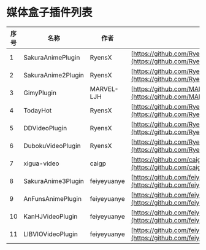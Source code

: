 
# 媒体盒子插件列表
    
|序号|名称|作者|提交地址| 
| - | - | - | - |
| 1 | SakuraAnimePlugin | RyensX | [https://github.com/RyensX/SakuraAnimePlugin/releases/tag/1.9(10)](https://github.com/RyensX/SakuraAnimePlugin/releases/tag/1.9(10)) |
| 2 | SakuraAnime2Plugin | RyensX | [https://github.com/RyensX/SakuraAnime2Plugin/releases/tag/1.5(7)](https://github.com/RyensX/SakuraAnime2Plugin/releases/tag/1.5(7)) |
| 3 | GimyPlugin | MARVEL-LJH | [https://github.com/MARVEL-LJH/GimyPlugin/releases/tag/1.4.27](https://github.com/MARVEL-LJH/GimyPlugin/releases/tag/1.4.27) |
| 4 | TodayHot | RyensX | [https://github.com/RyensX/TodayHot/releases/tag/1.1(3)](https://github.com/RyensX/TodayHot/releases/tag/1.1(3)) |
| 5 | DDVideoPlugin | RyensX | [https://github.com/RyensX/DDVideoPlugin/releases/tag/1.2(4)](https://github.com/RyensX/DDVideoPlugin/releases/tag/1.2(4)) |
| 6 | DubokuVideoPlugin | RyensX | [https://github.com/RyensX/DubokuVideoPlugin/releases/tag/1.0](https://github.com/RyensX/DubokuVideoPlugin/releases/tag/1.0) |
| 7 | xigua-video | caigp | [https://github.com/caigp/xigua-video/releases/tag/v1.0.2](https://github.com/caigp/xigua-video/releases/tag/v1.0.2) |
| 8 | SakuraAnime3Plugin | feiyeyuanye | [https://github.com/feiyeyuanye/SakuraAnime3Plugin/releases/tag/1.6(8)](https://github.com/feiyeyuanye/SakuraAnime3Plugin/releases/tag/1.6(8)) |
| 9 | AnFunsAnimePlugin | feiyeyuanye | [https://github.com/feiyeyuanye/AnFunsAnimePlugin/releases/tag/1.3(3)](https://github.com/feiyeyuanye/AnFunsAnimePlugin/releases/tag/1.3(3)) |
| 10 | KanHJVideoPlugin | feiyeyuanye | [https://github.com/feiyeyuanye/KanHJVideoPlugin/releases/tag/1.0(1)](https://github.com/feiyeyuanye/KanHJVideoPlugin/releases/tag/1.0(1)) |
| 11 | LIBVIOVideoPlugin | feiyeyuanye | [https://github.com/feiyeyuanye/LIBVIOVideoPlugin/releases/tag/1.3(3)](https://github.com/feiyeyuanye/LIBVIOVideoPlugin/releases/tag/1.3(3)) |
